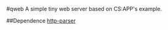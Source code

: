 #qweb
A simple tiny web server based on CS:APP's example.

##Dependence
[http-parser](https://github.com/nodejs/http_parser)

